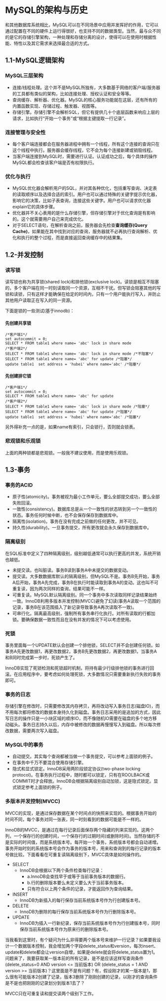 # MySQL的架构与历史

和其他数据库系统相比，MySQL可以在不同场景中应用并发挥好的作用，它可以通过配置在不同的硬件上运行得很好，也支持不同的数据类型。当然，最与众不同的是它的存储引擎架构，一种处理和存储分离的设计，使得可以在使用时根据性能、特性以及其它需求来选择最合适的方式。

## 1.1-MySQL逻辑架构

### MySQL三层架构

* 连接/线程处理。这个并不是MySQL所独有，大多数基于网络的客户端/服务器的工具都有类似的架构，比如连接处理、授权认证和安全等等。
* 查询缓存、解析器、优化器。MySQL的核心服务功能就在这层，还有所有的内置函数实现、存储过程、触发器、视图等。
* 存储引擎。存储引擎不会解析SQL，但它有提供几十个底层函数来响应上层的请求，比如执行“开始一个事务”或“根据主键提取一行记录”。

### 连接管理与安全性

* 每个客户端连接都会在服务器进程中拥有一个线程，所有这个连接的查询只在这个线程中执行。服务器会缓存线程，它不会为每个连接新建或销毁线程。
* 当客户端连接到MySQL时，需要进行认证。认证成功之后，每个具体的操作MySQL都会检查该客户端是否有权限执行。

### 优化与执行

* MySQL优化器会解析用户的SQL，并对其各种优化，包括重写查询、决定表的读取顺序以及选择合适的索引。用户也可以通过特殊的关键字提示优化器，影响它的决策，比如子表查询，连接这些关键字。用户也可以请求优化器explain它的具体步骤。
* 优化器并不关心表用的是什么存储引擎，但存储引擎对于优化查询是有影响的。这个就需要用户自己来完成优化。
* 对于SELECT语句，在解析查询之前，服务器会先检查**查询缓存(Query Cache)**，如果能在其中找到对应的查询，服务器就不必再执行查询解析、优化和执行的整个过程，而是直接返回查询缓存中的结果集。

## 1.2-并发控制

### 读写锁

读写锁也称为共享锁(shared lock)和排他锁(exclusive lock)。读锁是相互不阻塞的，多个客户端在同一时刻读取同一个资源，互相不干扰。但写锁会阻塞其他的写锁和读锁，只有这样才能确保在给定的时间内，只有一个用户能执行写入，并防止其他用户读取正在写入的同一资源。

下面是锁的一些测试(基于innodb)：

#### 先创建共享锁
```
/*客户端1*/
set autocommit = 0;
SELECT * FROM table1 where name= 'abc' lock in share mode
/*客户端2*/
SELECT * FROM table1 where name= 'abc' lock in share mode /*不阻塞*/
SELECT * FROM table1 where name= 'abc' for update /*阻塞*/
update table1  set address = 'hubei' where name='abc' /*阻塞*/
```

#### 先创建排它锁
```
/*客户端1*/
set autocommit = 0;
SELECT * FROM table1 where name= 'abc' for update
/*客户端2*/
SELECT * FROM table1 where name= 'abc' lock in share mode /*阻塞*/
SELECT * FROM table1 where name= 'abc' for update /*阻塞*/
update table1  set address = 'hubei' where name='abc' /*阻塞*/
```

另外得补充一点的是，如果name有索引，只会锁行，否则就会锁表。

### 悲观锁和乐观锁

上面的两种锁都是悲观锁。一般我不建议使用，而是使用乐观锁。

## 1.3-事务

### 事务的ACID

* 原子性(atomicity)。事务被视为最小工作单元，要么全部提交成功，要么全部失败回滚。
* 一致性(consistency)。数据库总是从一个一致性的状态转到另一个一致性的状态。事务任何时候中断，也不会保存保存到数据库中。
* 隔离性(isolation)。事务在没有完成之前做的任何更改，并不可见。
* 持久性(durability)。一旦事务提交，所有更改就会永久保存到数据库中。

### 隔离级别

在SQL标准中定义了四种隔离级别，级别越低通常可以执行更高的并发，系统开销也越低。

* 未提交读。也叫脏读。事务B读到事务A中未提交的数据变动。
* 提交读。大多数数据库默认的隔离级别，但MySQL不是。事务B先开始，事务A后开始，事务A先完成，事务B在执行时能读取到事务A的变动。这也叫不可重复读，因为两次同样的查询，结果可能不一样。
* 可重复读。MySQL默认隔离级别。同一个事务中多次读取同样记录结果始终一致。InnoDB利用多版本并发控制(MVCC)避免了幻读(事务A读取一个范围的记录，事务B在该范围插入了新记录导致事务A再次读取不一致)。
* 可串行化。隔离最高级别，强制所有事务串行化执行。对所有读取的行都加锁。要确保数据一致性而且在没有并发的情况下可以考虑使用。

### 死锁

事务里面每一个UPDATE默认会创建一个排他锁，SELECT并不会创建任何锁。如事务A先更改数据1，再更改数据2，事务B先更改数据2，再更改数据1，当事务A和B同时完成第一步时，死锁产生了。

InnoDB实现了死锁检测和死锁超时机制，将持有最少行级排他锁的事务进行回滚。在应用程序中，要考虑如何处理死锁，大多数情况只需要重新执行失败的事务即可。

### 事务的日志

存储引擎在修改时，只需要修改其内存拷贝，再将改动写入事务日志(磁盘IO)，而不用每次都将修改的数据本身持久化到磁盘。事务日志采用的是追加的方式，因此写日志的操作只是一小块区域的顺序IO，而不像随机IO需要在磁盘的多个地方移动磁头。事务日志持久以后，内存中被修改的数据再慢慢写入到磁盘。所以每次修改数据，需要两次写入磁盘。

### MySQL中的事务

* 自动提交。其实每个查询都被当做一个事务提交，可以参考上面锁的例子。
* 在事务中千万不要混合使用存储引擎。
* 隐式和显式锁定。InnoDB采用两阶段锁定协议(two-phase locking protocol)。在事务执行过程中，随时都可以锁定，只有在ROOLBACK或COMMIT时才会释放。InnoDB会根据隔离级别自动加锁，这是隐式锁定。显式锁定参考上面锁的例子。

### 多版本并发控制(MVCC)

MVCC的实现，是通过保存数据在某个时间点的快照来实现的。根据事务开始的时间不同，每个事务对同一张表，同一时刻看到的数据可能是不一样的。

InnoDB的MVCC，是通过在每行记录后面保存两个隐藏的列来实现的。这两个列，一个保存行的创建时间，一个保存行的过期时间(或删除时间)。当然存储的不是实际的时间值，而是系统版本号。每开始一个事务，系统版本号都会自动递增。事务开始时刻的系统版本号会作为事务的版本号，用来和查询到的每行记录的版本号做比较。下面看看在可重复读隔离级别下，MVCC具体是如何操作的。

* SELECT
  * InnoDB会根据以下两个条件检查每行记录：
    * a.InnoDB会查找早于或等于当前事务版本的数据行。
    * b.行的删除版本要么未定义要么大于当前事务版本。
    * 只有符合以上两个条件的记录，才能返回作为查询结果。
* INSERT
  * InnoDB为新插入的每行保存当前系统版本号作为行创建版本号。
* DELETE
  * InnoDB为删除的每行保存当前系统版本号作为行删除版本号。
* UPDATE
  * InnoDB为插入一行新纪录，保存当前系统版本号作为行创建版本号，同时保存当前系统版本号作为原来行的删除版本号。

当我看到这里时，有个疑问为什么非得要两个版本号来维护一行记录？如果要我设计一个数据版本控制，我会增加两个字段delete_status和version，每次insert、update和delete都会让version自增，如果是delete就会将delete_status置为1。问题来了，我要获取某一版本前的所有记录，是不是应该这样写查询条件(delete_status=0 AND version <= 当前版本) OR (delete_status = 1 AND version >= 当前版本)？这里面是不是有问题？有，假设刚才的某一版本是1，那么很有可能版本2创建了记录，版本3删除了刚刚创建的记录，以刚才的查询条件是不是也把刚刚的记录划分到版本1去了？

MVCC只在可重复读和提交读两个级别下工作。
